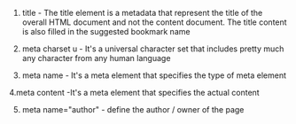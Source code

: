1. title - The title element is a metadata that represent the title of the overall HTML document and not the content document. The title content is also filled in the suggested bookmark name

2. meta charset u - It's a universal character set that includes pretty much any character from any human language

3. meta name - It's a meta element that specifies the type of meta element

4.meta content -It's a meta element that specifies the actual content

5. meta name="author" - define the author / owner of the page
